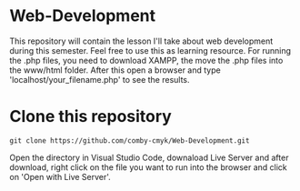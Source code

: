 # Web-Development
    
 This repository will contain the lesson I'll take about web development during this semester. Feel free to use this as learning resource.
 For running the .php files, you need to download XAMPP, the move the .php files into the www/html folder. After this 
 open a browser and type 'localhost/your_filename.php' to see the results.
    
# Clone this repository
    git clone https://github.com/comby-cmyk/Web-Development.git
   
Open the directory in Visual Studio Code, downaload Live Server and after download, right click on the file you want to run into the browser and click on 'Open with Live Server'.
